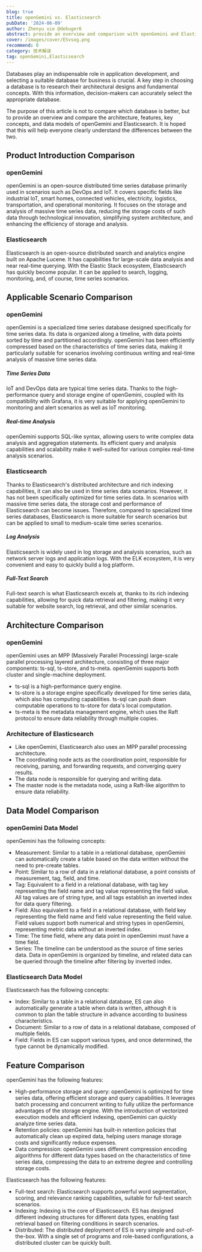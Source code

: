 ```yaml
---
blog: true
title: openGemini vs. Elasticsearch
pubDate: '2024-06-09'
author: Zhenyu xie @debuger6
abstract: provide an overview and comparison with openGemini and Elasticsearch
cover: /images/cover/ESvsog.png
recommend: 0
category: 技术解读
tag: openGemini,Elasticsearch
---
```


Databases play an indispensable role in application development, and selecting a suitable database for business is crucial. A key step in choosing a database is to research their architectural designs and fundamental concepts. With this information, decision-makers can accurately select the appropriate database.

The purpose of this article is not to compare which database is better, but to provide an overview and compare the architecture, features, key concepts, and data models of openGemini and Elasticsearch. It is hoped that this will help everyone clearly understand the differences between the two.

## Product Introduction Comparison

### openGemini

openGemini is an open-source distributed time series database primarily used in scenarios such as DevOps and IoT. It covers specific fields like industrial IoT, smart homes, connected vehicles, electricity, logistics, transportation, and operational monitoring. It focuses on the storage and analysis of massive time series data, reducing the storage costs of such data through technological innovation, simplifying system architecture, and enhancing the efficiency of storage and analysis.

### Elasticsearch

Elasticsearch is an open-source distributed search and analytics engine built on Apache Lucene. It has capabilities for large-scale data analysis and near real-time querying. With the Elastic Stack ecosystem, Elasticsearch has quickly become popular. It can be applied to search, logging, monitoring, and, of course, time series scenarios.

## Applicable Scenario Comparison

### openGemini

openGemini is a specialized time series database designed specifically for time series data. Its data is organized along a timeline, with data points sorted by time and partitioned accordingly. openGemini has been efficiently compressed based on the characteristics of time series data, making it particularly suitable for scenarios involving continuous writing and real-time analysis of massive time series data.

##### Time Series Data

IoT and DevOps data are typical time series data. Thanks to the high-performance query and storage engine of openGemini, coupled with its compatibility with Grafana, it is very suitable for applying openGemini to monitoring and alert scenarios as well as IoT monitoring.

##### Real-time Analysis

openGemini supports SQL-like syntax, allowing users to write complex data analysis and aggregation statements. Its efficient query and analysis capabilities and scalability make it well-suited for various complex real-time analysis scenarios.

### Elasticsearch

Thanks to Elasticsearch's distributed architecture and rich indexing capabilities, it can also be used in time series data scenarios. However, it has not been specifically optimized for time series data. In scenarios with massive time series data, the storage cost and performance of Elasticsearch can become issues. Therefore, compared to specialized time series databases, Elasticsearch is more suitable for search scenarios but can be applied to small to medium-scale time series scenarios.

##### Log Analysis

Elasticsearch is widely used in log storage and analysis scenarios, such as network server logs and application logs. With the ELK ecosystem, it is very convenient and easy to quickly build a log platform.

##### Full-Text Search

Full-text search is what Elasticsearch excels at, thanks to its rich indexing capabilities, allowing for quick data retrieval and filtering, making it very suitable for website search, log retrieval, and other similar scenarios.

## Architecture Comparison

### openGemini

openGemini uses an MPP (Massively Parallel Processing) large-scale parallel processing layered architecture, consisting of three major components: ts-sql, ts-store, and ts-meta. openGemini supports both cluster and single-machine deployment.

- ts-sql is a high-performance query engine.
- ts-store is a storage engine specifically developed for time series data, which also has computing capabilities. ts-sql can push down computable operations to ts-store for data's local computation.
- ts-meta is the metadata management engine, which uses the Raft protocol to ensure data reliability through multiple copies.

### Architecture of Elasticsearch

- Like openGemini, Elasticsearch also uses an MPP parallel processing architecture.
- The coordinating node acts as the coordination point, responsible for receiving, parsing, and forwarding requests, and converging query results.
- The data node is responsible for querying and writing data.
- The master node is the metadata node, using a Raft-like algorithm to ensure data reliability.

## Data Model Comparison

### openGemini Data Model

openGemini has the following concepts:

- Measurement: Similar to a table in a relational database, openGemini can automatically create a table based on the data written without the need to pre-create tables.
- Point: Similar to a row of data in a relational database, a point consists of measurement, tag, field, and time.
- Tag: Equivalent to a field in a relational database, with tag key representing the field name and tag value representing the field value. All tag values are of string type, and all tags establish an inverted index for data query filtering.
- Field: Also equivalent to a field in a relational database, with field key representing the field name and field value representing the field value. Field values support both numerical and string types in openGemini, representing metric data without an inverted index.
- Time: The time field, where any data point in openGemini must have a time field.
- Series: The timeline can be understood as the source of time series data. Data in openGemini is organized by timeline, and related data can be queried through the timeline after filtering by inverted index.

### Elasticsearch Data Model

Elasticsearch has the following concepts:

- Index: Similar to a table in a relational database, ES can also automatically generate a table when data is written, although it is common to plan the table structure in advance according to business characteristics.
- Document: Similar to a row of data in a relational database, composed of multiple fields.
- Field: Fields in ES can support various types, and once determined, the type cannot be dynamically modified.

## Feature Comparison

openGemini has the following features:

- High-performance storage and query: openGemini is optimized for time series data, offering efficient storage and query capabilities. It leverages batch processing and concurrent writing to fully utilize the performance advantages of the storage engine. With the introduction of vectorized execution models and efficient indexing, openGemini can quickly analyze time series data.
- Retention policies: openGemini has built-in retention policies that automatically clean up expired data, helping users manage storage costs and significantly reduce expenses.
- Data compression: openGemini uses different compression encoding algorithms for different data types based on the characteristics of time series data, compressing the data to an extreme degree and controlling storage costs.

Elasticsearch has the following features:

- Full-text search: Elasticsearch supports powerful word segmentation, scoring, and relevance ranking capabilities, suitable for full-text search scenarios.
- Indexing: Indexing is the core of Elasticsearch. ES has designed different indexing structures for different data types, enabling fast retrieval based on filtering conditions in search scenarios.
- Distributed: The distributed deployment of ES is very simple and out-of-the-box. With a single set of programs and role-based configurations, a distributed cluster can be quickly built.
